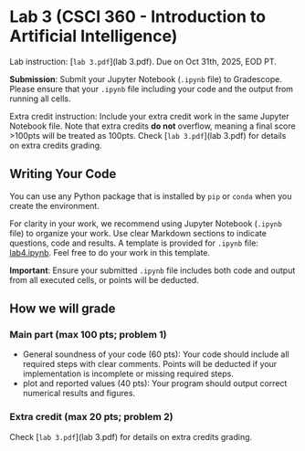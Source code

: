 # Lab 3 (CSCI 360 - Introduction to Artificial Intelligence)

Lab instruction: [`lab 3.pdf`](lab 3.pdf). Due on Oct 31th, 2025, EOD PT.

**Submission**: Submit your Jupyter Notebook (`.ipynb` file) to Gradescope. Please ensure that your `.ipynb` file including your code and the output from running all cells.

Extra credit instruction: Include your extra credit work in the same Jupyter Notebook file. Note that extra credits **do not** overflow, meaning a final score >100pts will be treated as 100pts. Check [`lab 3.pdf`](lab 3.pdf) for details on extra credits grading.


## Writing Your Code

You can use any Python package that is installed by `pip` or `conda` when you create the environment.

For clarity in your work, we recommend using Jupyter Notebook (`.ipynb` file) to organize your work. Use clear Markdown sections to indicate questions, code and results. A template is provided for `.ipynb` file: [lab4.ipynb](lab4.ipynb). Feel free to do your work in this template. 

**Important**: Ensure your submitted `.ipynb` file includes both code and output from all executed cells, or points will be deducted.


## How we will grade

### Main part (max 100 pts; problem 1)

- General soundness of your code (60 pts): Your code should include all required steps with clear comments. Points will be deducted if your implementation is incomplete or missing required steps.
- plot and reported values (40 pts): Your program should output correct numerical results and figures.

### Extra credit (max 20 pts; problem 2)

Check [`lab 3.pdf`](lab 3.pdf) for details on extra credits grading.


